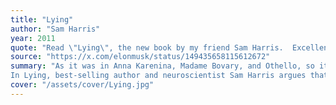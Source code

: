 ```yaml
---
title: "Lying"
author: "Sam Harris"
year: 2011
quote: "Read \"Lying\", the new book by my friend Sam Harris.  Excellent cover art and lots of good reasons not to lie!"
source: "https://x.com/elonmusk/status/149435658115612672"
summary: "As it was in Anna Karenina, Madame Bovary, and Othello, so it is in life. Most forms of private vice and public evil are kindled and sustained by lies. Acts of adultery and other personal betrayals, financial fraud, government corruptioneven murder and genocidegenerally require an additional moral defect: a willingness to lie.
In Lying, best-selling author and neuroscientist Sam Harris argues that we can radically simplify our lives and improve society by merely telling the truth in situations where others often lie. He focuses on "white" liesthose lies we tell for the purpose of sparing people discomfortfor these are the lies that most often tempt us. And they tend to be the only lies that good people tell while imagining that they are being good in the process."
cover: "/assets/cover/Lying.jpg"
---
```

